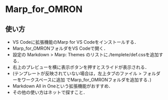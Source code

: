# Marp_for_OMRON

## 使い方

- VS Codeに拡張機能のMarp for VS Codeをインストールする．
- Marp_for_OMRONフォルダをVS Codeで開く．
- 設定の Markdown > Marp: Themes のリストに./templete/def.cssを追加する．
- 右上のプレビューを横に表示ボタンを押すとスライドが表示される．
- (テンプレートが反映されていない場合は，左上タブのファイル > フォルダーをワークスペースに追加 でMarp_for_OMRONフォルダを追加する．)
- Markdown All in Oneという拡張機能がおすすめ．
- その他の使い方はネットで探すこと．
